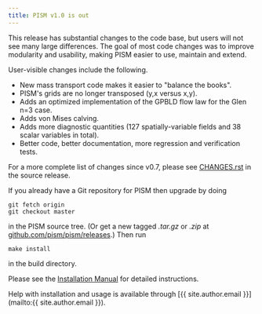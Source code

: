 ```yaml
---
title: PISM v1.0 is out
---
```


This release has substantial changes to the code base, but users will
not see many large differences. The goal of most code changes was to
improve modularity and usability, making PISM easier to use, maintain
and extend.

User-visible changes include the following.

* New mass transport code makes it easier to "balance the books".
* PISM's grids are no longer transposed (y,x versus x,y).
* Adds an optimized implementation of the GPBLD flow law for the Glen n=3 case.
* Adds von Mises calving.
* Adds more diagnostic quantities (127 spatially-variable fields and 38 scalar variables in total).
* Better code, better documentation, more regression and verification tests.

For a more complete list of changes since v0.7, please see [CHANGES.rst](https://github.com/pism/pism/blob/b17bcd0c0bce5720736e2dad8317a8c9cd7b5706/CHANGES.rst)
in the source release.

If you already have a Git repository for PISM then upgrade by doing

    git fetch origin
    git checkout master

in the PISM source tree. (Or get a new tagged *.tar.gz* or *.zip* at [github.com/pism/pism/releases](https://github.com/pism/pism/releases).) Then run

    make install

in the build directory.

Please see the [Installation Manual](https://pism.github.io/docs/installation/) for
detailed instructions.

Help with installation and usage is available through [{{ site.author.email }}](mailto:{{ site.author.email }}).
